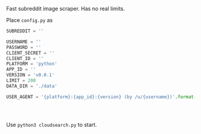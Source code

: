 Fast subreddit image scraper. Has no real limits.

Place `config.py` as

```python
SUBREDDIT = ''

USERNAME = ''
PASSWORD = ''
CLIENT_SECRET = ''
CLIENT_ID = ''
PLATFORM = 'python'
APP_ID = ''
VERSION = 'v0.0.1'
LIMIT = 200
DATA_DIR = './data'

USER_AGENT = '{platform}:{app_id}:{version} (by /u/{username})'.format(platform=PLATFORM,
                                                                       app_id=APP_ID,
                                                                       version=VERSION,
                                                                       username=USERNAME)
```

Use `python3 cloudsearch.py` to start. 